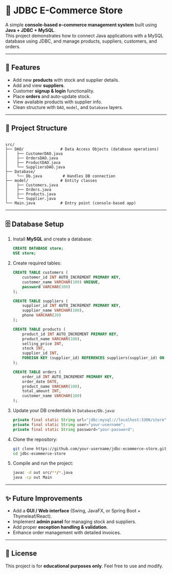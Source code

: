 
# 🛒 JDBC E-Commerce Store

A simple **console-based e-commerce management system** built using **Java + JDBC + MySQL**.  
This project demonstrates how to connect Java applications with a MySQL database using JDBC, and manage products, suppliers, customers, and orders.

---

## 🚀 Features
- Add new **products** with stock and supplier details.
- Add and view **suppliers**.
- Customer **signup & login** functionality.
- Place **orders** and auto-update stock.
- View available products with supplier info.
- Clean structure with `DAO`, `model`, and `Database` layers.

---

## 📂 Project Structure
```

src/
├── DAO/                # Data Access Objects (database operations)
│    ├── CustomerDAO.java
│    ├── OrdersDAO.java
│    ├── ProductDAO.java
│    └── SuppliersDAO.java
├── Database/
│    └── Db.java         # Handles DB connection
├── model/              # Entity classes
│    ├── Customers.java
│    ├── Orders.java
│    ├── Products.java
│    └── Supplier.java
└── Main.java           # Entry point (console-based app)

````

---

## 🗄️ Database Setup
1. Install **MySQL** and create a database:
   ```sql
   CREATE DATABASE store;
   USE store;
   ````

2. Create required tables:

   ```sql
   CREATE TABLE customers (
       customer_id INT AUTO_INCREMENT PRIMARY KEY,
       customer_name VARCHAR(100) UNIQUE,
       password VARCHAR(100)
   );

   CREATE TABLE suppliers (
       supplier_id INT AUTO_INCREMENT PRIMARY KEY,
       supplier_name VARCHAR(100),
       phone VARCHAR(20)
   );

   CREATE TABLE products (
       product_id INT AUTO_INCREMENT PRIMARY KEY,
       product_name VARCHAR(100),
       selling_price INT,
       stock INT,
       supplier_id INT,
       FOREIGN KEY (supplier_id) REFERENCES suppliers(supplier_id) ON DELETE SET NULL
   );

   CREATE TABLE orders (
       order_id INT AUTO_INCREMENT PRIMARY KEY,
       order_date DATE,
       product_name VARCHAR(100),
       total_amount INT,
       customer_name VARCHAR(100)
   );
    ```

3. Update your DB credentials in `Database/Db.java`:

   ```java
   private final static String url="jdbc:mysql://localhost:3306/store";
   private final static String user="your-username";
   private final static String password="your-password";
   ```


1. Clone the repository:

   ```bash
   git clone https://github.com/your-username/jdbc-ecommerce-store.git
   cd jdbc-ecommerce-store
   ```

2. Compile and run the project:

   ```bash
   javac -d out src/**/*.java
   java -cp out Main
   ```

---

## ✨ Future Improvements

* Add a **GUI / Web interface** (Swing, JavaFX, or Spring Boot + Thymeleaf/React).
* Implement **admin panel** for managing stock and suppliers.
* Add proper **exception handling & validation**.
* Enhance order management with detailed invoices.

---

## 📜 License

This project is for **educational purposes only**. Feel free to use and modify.

```

